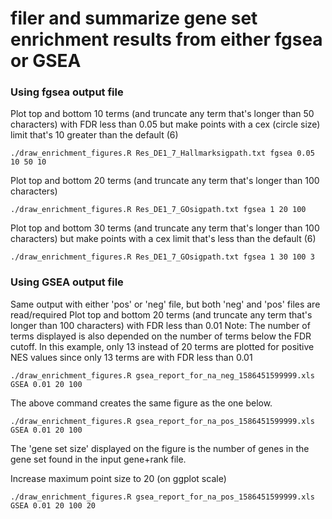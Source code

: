 # filer and summarize gene set enrichment results from either fgsea or GSEA 



### Using fgsea output file


Plot top and bottom 10 terms (and truncate any term that's longer than 50 characters) with FDR less than 0.05
but make points with a cex (circle size) limit that's 10 greater than the default (6) 

```
./draw_enrichment_figures.R Res_DE1_7_Hallmarksigpath.txt fgsea 0.05 10 50 10 
```

Plot top and bottom 20 terms (and truncate any term that's longer than 100 characters)

```
./draw_enrichment_figures.R Res_DE1_7_GOsigpath.txt fgsea 1 20 100
```

Plot top and bottom 30 terms (and truncate any term that's longer than 100 characters)
but make points with a cex limit that's less than the default (6)

```
./draw_enrichment_figures.R Res_DE1_7_GOsigpath.txt fgsea 1 30 100 3
```


### Using GSEA output file


Same output with either 'pos' or 'neg' file, but both 'neg' and 'pos' files are read/required
Plot top and bottom 20 terms (and truncate any term that's longer than 100 characters) with FDR less than 0.01
Note: The number of terms displayed is also depended on the number of terms below the FDR cutoff.
In this example, only 13 instead of 20 terms are plotted for positive NES values since only 13 terms are with FDR less than 0.01 


```
./draw_enrichment_figures.R gsea_report_for_na_neg_1586451599999.xls GSEA 0.01 20 100
```

The above command creates the same figure as the one below.

```
./draw_enrichment_figures.R gsea_report_for_na_pos_1586451599999.xls GSEA 0.01 20 100
```
The 'gene set size' displayed on the figure is the number of genes in the gene set found in the input gene+rank file.

Increase maximum point size to 20 (on ggplot scale)

```
./draw_enrichment_figures.R gsea_report_for_na_pos_1586451599999.xls GSEA 0.01 20 100 20
```
